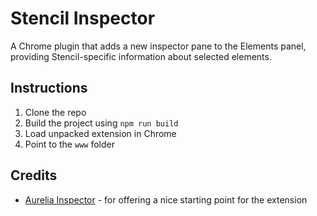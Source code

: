 # Stencil Inspector

A Chrome plugin that adds a new inspector pane to the Elements panel, providing Stencil-specific information about selected elements.

## Instructions
1. Clone the repo
2. Build the project using `npm run build`
2. Load unpacked extension in Chrome
3. Point to the `www` folder

## Credits

* [Aurelia Inspector](https://github.com/aurelia/inspector) - for offering a nice starting point for the extension
